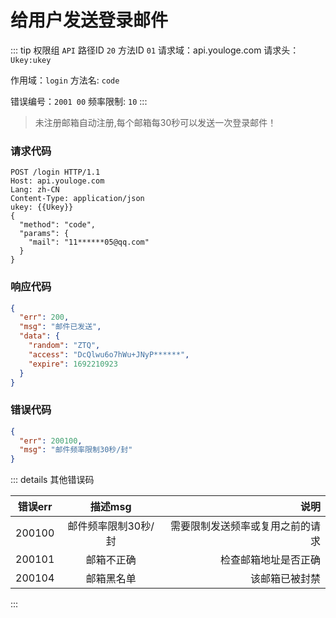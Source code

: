 # 给用户发送登录邮件
::: tip 权限组 `API` 路径ID `20` 方法ID `01`
请求域：api.youloge.com 请求头：`Ukey:ukey`

作用域：`login`  方法名: `code`

错误编号：`2001 00` 频率限制: `10` 
:::

> 未注册邮箱自动注册,每个邮箱每30秒可以发送一次登录邮件！

### 请求代码
``` http
POST /login HTTP/1.1
Host: api.youloge.com
Lang: zh-CN
Content-Type: application/json
ukey: {{Ukey}}
{
  "method": "code",
  "params": {
    "mail": "11******05@qq.com"
  }
}
```
### 响应代码
``` json
{
  "err": 200,
  "msg": "邮件已发送",
  "data": {
    "random": "ZTQ",
    "access": "DcQlwu6o7hWu+JNyP******",
    "expire": 1692210923
  }
}
```
### 错误代码
``` json
{
  "err": 200100,
  "msg": "邮件频率限制30秒/封"
}
```



::: details 其他错误码

| 错误err        |      描述msg      |  说明 |
| ------------- | :-----------: | ----: |
| 200100      | 邮件频率限制30秒/封 | 需要限制发送频率或复用之前的请求 |
| 200101      |   邮箱不正确    |   检查邮箱地址是否正确 |
| 200104 |   邮箱黑名单    |    该邮箱已被封禁 |

:::




